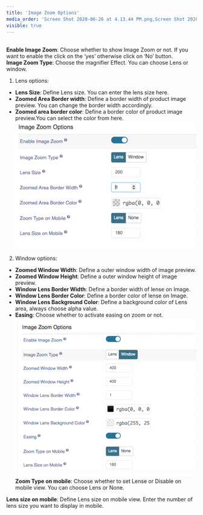 ```yaml
---
title: 'Image Zoom Options'
media_order: 'Screen Shot 2020-06-26 at 4.13.44 PM.png,Screen Shot 2020-06-26 at 4.13.50 PM.png'
visible: true
---
```


<br>**Enable Image Zoom**: Choose whether to show Image Zoom or not. If you want to enable the click on the ‘yes’ otherwise click on ‘No’ button.
<br>**Image Zoom Type**: Choose the magnifier Effect. You can choose Lens or window.
1. Lens options:
* **Lens Size**: Define Lens size. You can enter the lens size here.
* **Zoomed Area Border width**: Define a border width of product image preview. You can change the border width accordingly.
* **Zoomed area border color**: Define a border color of product image preview.You can select the color from here.
![](Screen%20Shot%202020-06-26%20at%204.13.44%20PM.png)
2. Window options:
* **Zoomed Window Width**: Define a outer window width of image preview.
* **Zoomed Window Height**: Define a outer window height of image preview.
* **Window Lens Border Width**: Define a border width of lense on Image.
* **Window Lens Border Color**: Define a border color of lense on Image.
* **Window Lens Background Color**: Define a background color of Lens area, always choose alpha value.
* **Easing**: Choose whether to activate easing on zoom or not.![](Screen%20Shot%202020-06-26%20at%204.13.50%20PM.png)
**Zoom Type on mobile**: Choose whether to set Lense or Disable on mobile view. You can choose Lens or None.

**Lens size on mobile**: Define Lens size on mobile view. Enter the number of lens size you want to display in mobile.
